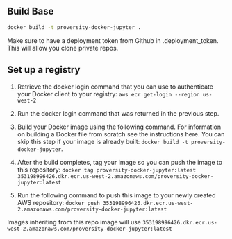 ## Build Base
```bash
docker build -t proversity-docker-jupyter .
```

Make sure to have a deployment token from Github in .deployment_token. This will allow you clone private repos.

## Set up a registry
1. Retrieve the docker login command that you can use to authenticate your Docker client to your registry:
```aws ecr get-login --region us-west-2```

2. Run the docker login command that was returned in the previous step.

3. Build your Docker image using the following command. For information on building a Docker file from scratch see the instructions here. You can skip this step if your image is already built:
```docker build -t proversity-docker-jupyter```.

4. After the build completes, tag your image so you can push the image to this repository:
```docker tag proversity-docker-jupyter:latest 353198996426.dkr.ecr.us-west-2.amazonaws.com/proversity-docker-jupyter:latest```

5. Run the following command to push this image to your newly created AWS repository:
```docker push 353198996426.dkr.ecr.us-west-2.amazonaws.com/proversity-docker-jupyter:latest```

Images inheriting from this repo image will use ```353198996426.dkr.ecr.us-west-2.amazonaws.com/proversity-docker-jupyter:latest```
